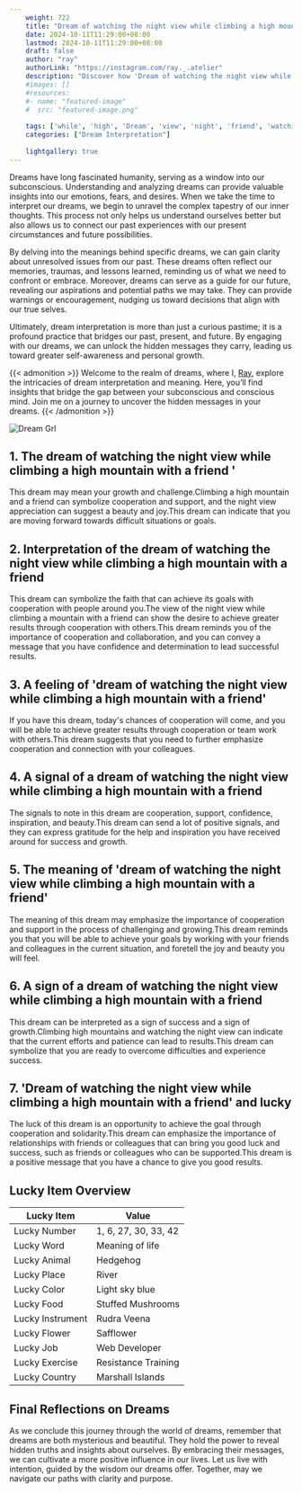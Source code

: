 ```yaml
---
    weight: 722
    title: "Dream of watching the night view while climbing a high mountain with a friend"  # Assuming 'title' column exists
    date: 2024-10-11T11:29:00+08:00
    lastmod: 2024-10-11T11:29:00+08:00
    draft: false
    author: "ray"
    authorLink: "https://instagram.com/ray._.atelier"
    description: "Discover how 'Dream of watching the night view while climbing a high mountain with a friend' can interpret your future and uncover its significant meanings in your life."
    #images: []
    #resources:
    #- name: "featured-image"
    #  src: "featured-image.png"
    
    tags: ['while', 'high', 'Dream', 'view', 'night', 'friend', 'watching', 'climbing', 'mountain']
    categories: ["Dream Interpretation"]
    
    lightgallery: true
---
```

    
Dreams have long fascinated humanity, serving as a window into our subconscious. Understanding and analyzing dreams can provide valuable insights into our emotions, fears, and desires. When we take the time to interpret our dreams, we begin to unravel the complex tapestry of our inner thoughts. This process not only helps us understand ourselves better but also allows us to connect our past experiences with our present circumstances and future possibilities.

By delving into the meanings behind specific dreams, we can gain clarity about unresolved issues from our past. These dreams often reflect our memories, traumas, and lessons learned, reminding us of what we need to confront or embrace. Moreover, dreams can serve as a guide for our future, revealing our aspirations and potential paths we may take. They can provide warnings or encouragement, nudging us toward decisions that align with our true selves.

Ultimately, dream interpretation is more than just a curious pastime; it is a profound practice that bridges our past, present, and future. By engaging with our dreams, we can unlock the hidden messages they carry, leading us toward greater self-awareness and personal growth.

{{< admonition >}}
Welcome to the realm of dreams, where I, [Ray](https://instagram.com/ray._.atelier), explore the intricacies of dream interpretation and meaning. Here, you’ll find insights that bridge the gap between your subconscious and conscious mind. Join me on a journey to uncover the hidden messages in your dreams.
{{< /admonition >}}

![Dream Grl](https://cdn.pixabay.com/photo/2017/11/02/03/35/gothic-2910057_1280.jpg "Dream Grl")

## 1. The dream of watching the night view while climbing a high mountain with a friend '
This dream may mean your growth and challenge.Climbing a high mountain and a friend can symbolize cooperation and support, and the night view appreciation can suggest a beauty and joy.This dream can indicate that you are moving forward towards difficult situations or goals.

## 2. Interpretation of the dream of watching the night view while climbing a high mountain with a friend
This dream can symbolize the faith that can achieve its goals with cooperation with people around you.The view of the night view while climbing a mountain with a friend can show the desire to achieve greater results through cooperation with others.This dream reminds you of the importance of cooperation and collaboration, and you can convey a message that you have confidence and determination to lead successful results.

## 3. A feeling of 'dream of watching the night view while climbing a high mountain with a friend'
If you have this dream, today's chances of cooperation will come, and you will be able to achieve greater results through cooperation or team work with others.This dream suggests that you need to further emphasize cooperation and connection with your colleagues.

## 4. A signal of a dream of watching the night view while climbing a high mountain with a friend
The signals to note in this dream are cooperation, support, confidence, inspiration, and beauty.This dream can send a lot of positive signals, and they can express gratitude for the help and inspiration you have received around for success and growth.

## 5. The meaning of 'dream of watching the night view while climbing a high mountain with a friend'
The meaning of this dream may emphasize the importance of cooperation and support in the process of challenging and growing.This dream reminds you that you will be able to achieve your goals by working with your friends and colleagues in the current situation, and foretell the joy and beauty you will feel.

## 6. A sign of a dream of watching the night view while climbing a high mountain with a friend
This dream can be interpreted as a sign of success and a sign of growth.Climbing high mountains and watching the night view can indicate that the current efforts and patience can lead to results.This dream can symbolize that you are ready to overcome difficulties and experience success.

## 7. 'Dream of watching the night view while climbing a high mountain with a friend' and lucky
The luck of this dream is an opportunity to achieve the goal through cooperation and solidarity.This dream can emphasize the importance of relationships with friends or colleagues that can bring you good luck and success, such as friends or colleagues who can be supported.This dream is a positive message that you have a chance to give you good results.

## Lucky Item Overview
| Lucky Item          | Value              |
|---------------|--------------------|
| Lucky Number        | 1, 6, 27, 30, 33, 42  |
| Lucky Word          | Meaning of life |
| Lucky Animal        | Hedgehog |
| Lucky Place         | River     |
| Lucky Color         | Light sky blue     |
| Lucky Food          | Stuffed Mushrooms      |
| Lucky Instrument    | Rudra Veena |
| Lucky Flower        | Safflower    |
| Lucky Job           | Web Developer       |
| Lucky Exercise      | Resistance Training  |
| Lucky Country       | Marshall Islands    |


##  Final Reflections on Dreams

As we conclude this journey through the world of dreams, remember that dreams are both mysterious and beautiful. They hold the power to reveal hidden truths and insights about ourselves. By embracing their messages, we can cultivate a more positive influence in our lives. Let us live with intention, guided by the wisdom our dreams offer. Together, may we navigate our paths with clarity and purpose.
